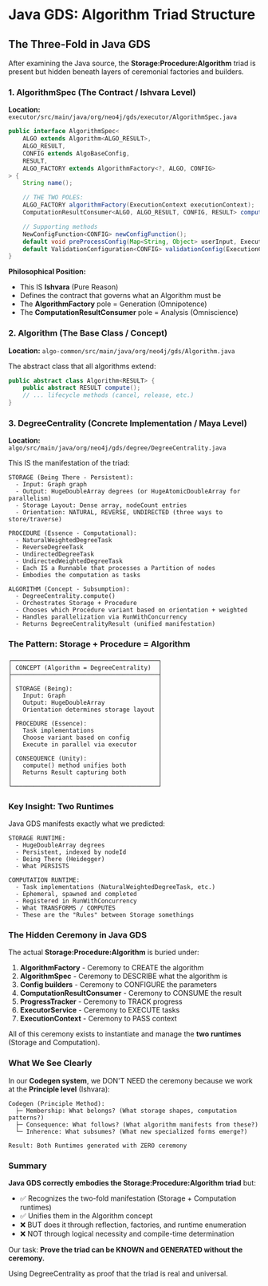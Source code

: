 # Java GDS: Algorithm Triad Structure

## The Three-Fold in Java GDS

After examining the Java source, the **Storage:Procedure:Algorithm** triad is present but hidden beneath layers of ceremonial factories and builders.

### 1. AlgorithmSpec (The Contract / Ishvara Level)

**Location:** `executor/src/main/java/org/neo4j/gds/executor/AlgorithmSpec.java`

```java
public interface AlgorithmSpec<
    ALGO extends Algorithm<ALGO_RESULT>,
    ALGO_RESULT,
    CONFIG extends AlgoBaseConfig,
    RESULT,
    ALGO_FACTORY extends AlgorithmFactory<?, ALGO, CONFIG>
> {
    String name();

    // THE TWO POLES:
    ALGO_FACTORY algorithmFactory(ExecutionContext executionContext);
    ComputationResultConsumer<ALGO, ALGO_RESULT, CONFIG, RESULT> computationResultConsumer();

    // Supporting methods
    NewConfigFunction<CONFIG> newConfigFunction();
    default void preProcessConfig(Map<String, Object> userInput, ExecutionContext ec) { }
    default ValidationConfiguration<CONFIG> validationConfig(ExecutionContext ec) { }
}
```

**Philosophical Position:**

- This IS **Ishvara** (Pure Reason)
- Defines the contract that governs what an Algorithm must be
- The **AlgorithmFactory** pole = Generation (Omnipotence)
- The **ComputationResultConsumer** pole = Analysis (Omniscience)

### 2. Algorithm (The Base Class / Concept)

**Location:** `algo-common/src/main/java/org/neo4j/gds/Algorithm.java`

The abstract class that all algorithms extend:

```java
public abstract class Algorithm<RESULT> {
    public abstract RESULT compute();
    // ... lifecycle methods (cancel, release, etc.)
}
```

### 3. DegreeCentrality (Concrete Implementation / Maya Level)

**Location:** `algo/src/main/java/org/neo4j/gds/degree/DegreeCentrality.java`

This IS the manifestation of the triad:

```
STORAGE (Being There - Persistent):
  - Input: Graph graph
  - Output: HugeDoubleArray degrees (or HugeAtomicDoubleArray for parallelism)
  - Storage Layout: Dense array, nodeCount entries
  - Orientation: NATURAL, REVERSE, UNDIRECTED (three ways to store/traverse)

PROCEDURE (Essence - Computational):
  - NaturalWeightedDegreeTask
  - ReverseDegreeTask
  - UndirectedDegreeTask
  - UndirectedWeightedDegreeTask
  - Each IS a Runnable that processes a Partition of nodes
  - Embodies the computation as tasks

ALGORITHM (Concept - Subsumption):
  - DegreeCentrality.compute()
  - Orchestrates Storage + Procedure
  - Chooses which Procedure variant based on orientation + weighted
  - Handles parallelization via RunWithConcurrency
  - Returns DegreeCentralityResult (unified manifestation)
```

### The Pattern: Storage + Procedure = Algorithm

```
┌─────────────────────────────────────────┐
│ CONCEPT (Algorithm = DegreeCentrality)  │
├─────────────────────────────────────────┤
│                                         │
│ STORAGE (Being):                        │
│   Input: Graph                          │
│   Output: HugeDoubleArray               │
│   Orientation determines storage layout │
│                                         │
│ PROCEDURE (Essence):                    │
│   Task implementations                  │
│   Choose variant based on config        │
│   Execute in parallel via executor      │
│                                         │
│ CONSEQUENCE (Unity):                    │
│   compute() method unifies both         │
│   Returns Result capturing both         │
│                                         │
└─────────────────────────────────────────┘
```

### Key Insight: Two Runtimes

Java GDS manifests exactly what we predicted:

```
STORAGE RUNTIME:
  - HugeDoubleArray degrees
  - Persistent, indexed by nodeId
  - Being There (Heidegger)
  - What PERSISTS

COMPUTATION RUNTIME:
  - Task implementations (NaturalWeightedDegreeTask, etc.)
  - Ephemeral, spawned and completed
  - Registered in RunWithConcurrency
  - What TRANSFORMS / COMPUTES
  - These are the "Rules" between Storage somethings
```

### The Hidden Ceremony in Java GDS

The actual **Storage:Procedure:Algorithm** is buried under:

1. **AlgorithmFactory** - Ceremony to CREATE the algorithm
2. **AlgorithmSpec** - Ceremony to DESCRIBE what the algorithm is
3. **Config builders** - Ceremony to CONFIGURE the parameters
4. **ComputationResultConsumer** - Ceremony to CONSUME the result
5. **ProgressTracker** - Ceremony to TRACK progress
6. **ExecutorService** - Ceremony to EXECUTE tasks
7. **ExecutionContext** - Ceremony to PASS context

All of this ceremony exists to instantiate and manage the **two runtimes** (Storage and Computation).

### What We See Clearly

In our **Codegen system**, we DON'T NEED the ceremony because we work at the **Principle level** (Ishvara):

```
Codegen (Principle Method):
  ├─ Membership: What belongs? (What storage shapes, computation patterns?)
  ├─ Consequence: What follows? (What algorithm manifests from these?)
  └─ Inherence: What subsumes? (What new specialized forms emerge?)

Result: Both Runtimes generated with ZERO ceremony
```

### Summary

**Java GDS correctly embodies the Storage:Procedure:Algorithm triad** but:

- ✅ Recognizes the two-fold manifestation (Storage + Computation runtimes)
- ✅ Unifies them in the Algorithm concept
- ❌ BUT does it through reflection, factories, and runtime enumeration
- ❌ NOT through logical necessity and compile-time determination

Our task: **Prove the triad can be KNOWN and GENERATED without the ceremony.**

Using DegreeCentrality as proof that the triad is real and universal.
